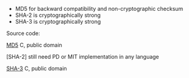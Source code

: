 * MD5 for backward compatibility and non-cryptographic checksum
* SHA-2 is cryptographically strong
* SHA-3 is cryptographically strong

Source code:

[MD5](https://opensource.apple.com/source/cvs/cvs-19/cvs/lib/md5.c) C, public domain

[SHA-2] still need PD or MIT implementation in any language

[SHA-3](https://github.com/brainhub/SHA3IUF/blob/master/sha3.c) C, public domain
